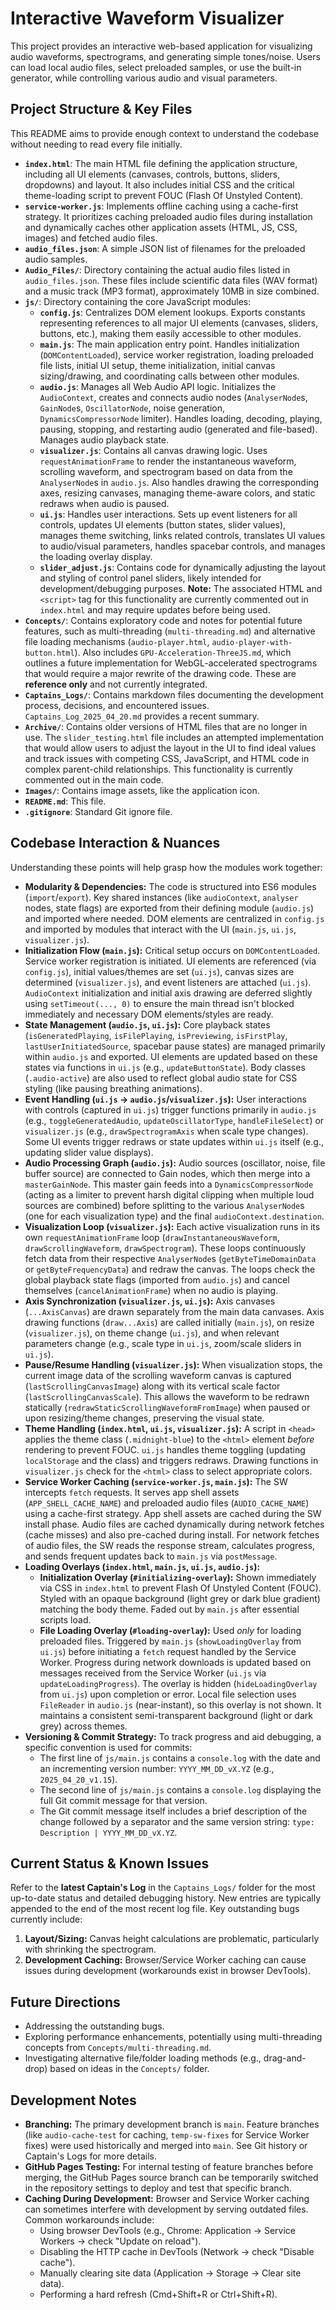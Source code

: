 # Interactive Waveform Visualizer

This project provides an interactive web-based application for visualizing audio waveforms, spectrograms, and generating simple tones/noise. Users can load local audio files, select preloaded samples, or use the built-in generator, while controlling various audio and visual parameters.

## Project Structure & Key Files

This README aims to provide enough context to understand the codebase without needing to read every file initially.

*   **`index.html`**: The main HTML file defining the application structure, including all UI elements (canvases, controls, buttons, sliders, dropdowns) and layout. It also includes initial CSS and the critical theme-loading script to prevent FOUC (Flash Of Unstyled Content).
*   **`service-worker.js`**: Implements offline caching using a cache-first strategy. It prioritizes caching preloaded audio files during installation and dynamically caches other application assets (HTML, JS, CSS, images) and fetched audio files.
*   **`audio_files.json`**: A simple JSON list of filenames for the preloaded audio samples.
*   **`Audio_Files/`**: Directory containing the actual audio files listed in `audio_files.json`. These files include scientific data files (WAV format) and a music track (MP3 format), approximately 10MB in size combined.
*   **`js/`**: Directory containing the core JavaScript modules:
    *   **`config.js`**: Centralizes DOM element lookups. Exports constants representing references to all major UI elements (canvases, sliders, buttons, etc.), making them easily accessible to other modules.
    *   **`main.js`**: The main application entry point. Handles initialization (`DOMContentLoaded`), service worker registration, loading preloaded file lists, initial UI setup, theme initialization, initial canvas sizing/drawing, and coordinating calls between other modules.
    *   **`audio.js`**: Manages all Web Audio API logic. Initializes the `AudioContext`, creates and connects audio nodes (`AnalyserNode`s, `GainNode`s, `OscillatorNode`, noise generation, `DynamicsCompressorNode` limiter). Handles loading, decoding, playing, pausing, stopping, and restarting audio (generated and file-based). Manages audio playback state.
    *   **`visualizer.js`**: Contains all canvas drawing logic. Uses `requestAnimationFrame` to render the instantaneous waveform, scrolling waveform, and spectrogram based on data from the `AnalyserNode`s in `audio.js`. Also handles drawing the corresponding axes, resizing canvases, managing theme-aware colors, and static redraws when audio is paused.
    *   **`ui.js`**: Handles user interactions. Sets up event listeners for all controls, updates UI elements (button states, slider values), manages theme switching, links related controls, translates UI values to audio/visual parameters, handles spacebar controls, and manages the loading overlay display.
    *   **`slider_adjust.js`**: Contains code for dynamically adjusting the layout and styling of control panel sliders, likely intended for development/debugging purposes. **Note:** The associated HTML and `<script>` tag for this functionality are currently commented out in `index.html` and may require updates before being used.
*   **`Concepts/`**: Contains exploratory code and notes for potential future features, such as multi-threading (`multi-threading.md`) and alternative file loading mechanisms (`audio-player.html`, `audio-player-with-button.html`). Also includes `GPU-Acceleration-ThreeJS.md`, which outlines a future implementation for WebGL-accelerated spectrograms that would require a major rewrite of the drawing code. These are **reference only** and not currently integrated.
*   **`Captains_Logs/`**: Contains markdown files documenting the development process, decisions, and encountered issues. `Captains_Log_2025_04_20.md` provides a recent summary.
*   **`Archive/`**: Contains older versions of HTML files that are no longer in use. The `slider_testing.html` file includes an attempted implementation that would allow users to adjust the layout in the UI to find ideal values and track issues with competing CSS, JavaScript, and HTML code in complex parent-child relationships. This functionality is currently commented out in the main code.
*   **`Images/`**: Contains image assets, like the application icon.
*   **`README.md`**: This file.
*   **`.gitignore`**: Standard Git ignore file.

## Codebase Interaction & Nuances

Understanding these points will help grasp how the modules work together:

*   **Modularity & Dependencies:** The code is structured into ES6 modules (`import`/`export`). Key shared instances (like `audioContext`, `analyser` nodes, state flags) are exported from their defining module (`audio.js`) and imported where needed. DOM elements are centralized in `config.js` and imported by modules that interact with the UI (`main.js`, `ui.js`, `visualizer.js`).
*   **Initialization Flow (`main.js`):** Critical setup occurs on `DOMContentLoaded`. Service worker registration is initiated. UI elements are referenced (via `config.js`), initial values/themes are set (`ui.js`), canvas sizes are determined (`visualizer.js`), and event listeners are attached (`ui.js`). `AudioContext` initialization and initial axis drawing are deferred slightly using `setTimeout(..., 0)` to ensure the main thread isn't blocked immediately and necessary DOM elements/styles are ready.
*   **State Management (`audio.js`, `ui.js`):** Core playback states (`isGeneratedPlaying`, `isFilePlaying`, `isPreviewing`, `isFirstPlay`, `lastUserInitiatedSource`, spacebar pause states) are managed primarily within `audio.js` and exported. UI elements are updated based on these states via functions in `ui.js` (e.g., `updateButtonState`). Body classes (`.audio-active`) are also used to reflect global audio state for CSS styling (like pausing breathing animations).
*   **Event Handling (`ui.js` -> `audio.js`/`visualizer.js`):** User interactions with controls (captured in `ui.js`) trigger functions primarily in `audio.js` (e.g., `toggleGeneratedAudio`, `updateOscillatorType`, `handleFileSelect`) or `visualizer.js` (e.g., `drawSpectrogramAxis` when scale type changes). Some UI events trigger redraws or state updates within `ui.js` itself (e.g., updating slider value displays).
*   **Audio Processing Graph (`audio.js`):** Audio sources (oscillator, noise, file buffer source) are connected to Gain nodes, which then merge into a `masterGainNode`. This master gain feeds into a `DynamicsCompressorNode` (acting as a limiter to prevent harsh digital clipping when multiple loud sources are combined) before splitting to the various `AnalyserNode`s (one for each visualization type) and the final `audioContext.destination`.
*   **Visualization Loop (`visualizer.js`):** Each active visualization runs in its own `requestAnimationFrame` loop (`drawInstantaneousWaveform`, `drawScrollingWaveform`, `drawSpectrogram`). These loops continuously fetch data from their respective `AnalyserNode`s (`getByteTimeDomainData` or `getByteFrequencyData`) and redraw the canvas. The loops check the global playback state flags (imported from `audio.js`) and cancel themselves (`cancelAnimationFrame`) when no audio is playing.
*   **Axis Synchronization (`visualizer.js`, `ui.js`):** Axis canvases (`...AxisCanvas`) are drawn separately from the main data canvases. Axis drawing functions (`draw...Axis`) are called initially (`main.js`), on resize (`visualizer.js`), on theme change (`ui.js`), and when relevant parameters change (e.g., scale type in `ui.js`, zoom/scale sliders in `ui.js`).
*   **Pause/Resume Handling (`visualizer.js`):** When visualization stops, the current image data of the scrolling waveform canvas is captured (`lastScrollingCanvasImage`) along with its vertical scale factor (`lastScrollingCanvasScale`). This allows the waveform to be redrawn statically (`redrawStaticScrollingWaveformFromImage`) when paused or upon resizing/theme changes, preserving the visual state.
*   **Theme Handling (`index.html`, `ui.js`, `visualizer.js`):** A script in `<head>` applies the theme class (`.midnight-blue`) to the `<html>` element *before* rendering to prevent FOUC. `ui.js` handles theme toggling (updating `localStorage` and the class) and triggers redraws. Drawing functions in `visualizer.js` check for the `<html>` class to select appropriate colors.
*   **Service Worker Caching (`service-worker.js`, `main.js`):** The SW intercepts `fetch` requests. It serves app shell assets (`APP_SHELL_CACHE_NAME`) and preloaded audio files (`AUDIO_CACHE_NAME`) using a cache-first strategy. App shell assets are cached during the SW install phase. Audio files are cached dynamically during network fetches (cache misses) and also pre-cached during install. For network fetches of audio files, the SW reads the response stream, calculates progress, and sends frequent updates back to `main.js` via `postMessage`.
*   **Loading Overlays (`index.html`, `main.js`, `ui.js`, `audio.js`):** 
    *   **Initialization Overlay (`#initializing-overlay`):** Shown immediately via CSS in `index.html` to prevent Flash Of Unstyled Content (FOUC). Styled with an opaque background (light grey or dark blue gradient) matching the body theme. Faded out by `main.js` after essential scripts load.
    *   **File Loading Overlay (`#loading-overlay`):** Used *only* for loading preloaded files. Triggered by `main.js` (`showLoadingOverlay` from `ui.js`) before initiating a `fetch` request handled by the Service Worker. Progress during network downloads is updated based on messages received from the Service Worker (`ui.js` via `updateLoadingProgress`). The overlay is hidden (`hideLoadingOverlay` from `ui.js`) upon completion or error. Local file selection uses `FileReader` in `audio.js` (near-instant), so this overlay is not shown. It maintains a consistent semi-transparent background (light or dark grey) across themes.
*   **Versioning & Commit Strategy:** To track progress and aid debugging, a specific convention is used for commits:
    *   The first line of `js/main.js` contains a `console.log` with the date and an incrementing version number: `YYYY_MM_DD_vX.YZ` (e.g., `2025_04_20_v1.15`).
    *   The second line of `js/main.js` contains a `console.log` displaying the full Git commit message for that version.
    *   The Git commit message itself includes a brief description of the change followed by a separator and the same version string: `type: Description | YYYY_MM_DD_vX.YZ`.

## Current Status & Known Issues

Refer to the **latest Captain's Log** in the `Captains_Logs/` folder for the most up-to-date status and detailed debugging history. New entries are typically appended to the end of the most recent log file. Key outstanding bugs currently include:
1.  **Layout/Sizing:** Canvas height calculations are problematic, particularly with shrinking the spectrogram.
2.  **Development Caching:** Browser/Service Worker caching can cause issues during development (workarounds exist in browser DevTools).

## Future Directions

*   Addressing the outstanding bugs.
*   Exploring performance enhancements, potentially using multi-threading concepts from `Concepts/multi-threading.md`.
*   Investigating alternative file/folder loading methods (e.g., drag-and-drop) based on ideas in the `Concepts/` folder.

## Development Notes

*   **Branching:** The primary development branch is `main`. Feature branches (like `audio-cache-test` for caching, `temp-sw-fixes` for Service Worker fixes) were used historically and merged into `main`. See Git history or Captain's Logs for more details.
*   **GitHub Pages Testing:** For internal testing of feature branches before merging, the GitHub Pages source branch can be temporarily switched in the repository settings to deploy and test that specific branch.
*   **Caching During Development:** Browser and Service Worker caching can sometimes interfere with development by serving outdated files. Common workarounds include:
    *   Using browser DevTools (e.g., Chrome: Application -> Service Workers -> check "Update on reload").
    *   Disabling the HTTP cache in DevTools (Network -> check "Disable cache").
    *   Manually clearing site data (Application -> Storage -> Clear site data).
    *   Performing a hard refresh (Cmd+Shift+R or Ctrl+Shift+R).